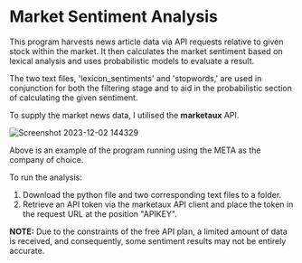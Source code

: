 # Market Sentiment Analysis
This program harvests news article data via API requests relative to given stock within the market. It then calculates the market sentiment based on lexical analysis and uses probabilistic models to evaluate a result.

The two text files, 'lexicon_sentiments' and 'stopwords,' are used in conjunction for both the filtering stage and to aid in the probabilistic section of calculating the given sentiment.

To supply the market news data, I utilised the **marketaux** API.

![Screenshot 2023-12-02 144329](https://github.com/araa1902/Market-Sentiment-Analysis/assets/92942390/0954d1d7-68d2-4197-97c2-b1ed9c85c566)

Above is an example of the program running using the META as the company of choice.

To run the analysis:
  1. Download the python file and two corresponding text files to a folder. 
  1. Retrieve an API token via the marketaux API client and place the token in the request URL at the position "APIKEY".

**NOTE:** Due to the constraints of the free API plan, a limited amount of data is received, and consequently, some sentiment results may not be entirely accurate.

